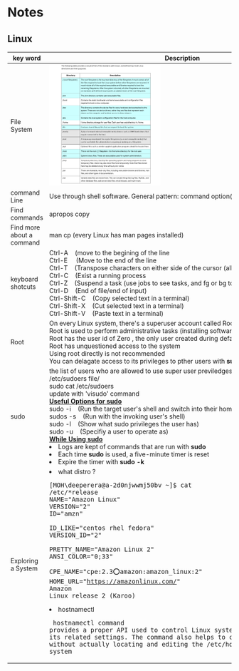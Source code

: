 # Notes

## Linux

 | key word    | Description |
| ----------- | ----------- |
|File System|[<img src="LinuxFileSystem.png" width="250"/>](LinuxFileSystem.png)|
|command Line|Use through shell software. General pattern: command option(s) arguments(s)|
Find commands     |apropos copy      |
| Find more about a command   |  man cp (every Linux has man pages installed)        |
|keyboard shotcuts|Ctrl-A &nbsp; &nbsp;(move to the begining of the line </br> Ctrl-E &nbsp; &nbsp; (Move to the end of the line </br> Ctrl-T &nbsp; &nbsp;(Transpose characters on either side of the cursor (alb->bla) </br> Ctrl-C &nbsp; &nbsp;(Exist a running process </br> Ctrl-Z &nbsp; &nbsp;(Suspend a task (use jobs to see tasks, and fg or bg to manipulate them) </br> Ctrl-D &nbsp; &nbsp;(End of file/end of input) </br> Ctrl-Shift-C &nbsp; &nbsp;(Copy selected text in a terminal) </br> Ctrl-Shift-X &nbsp; &nbsp;(Cut selected text in a terminal) </br> Ctrl-Shift-V &nbsp; &nbsp;(Paste text in a terminal)|
|Root|On every Linux system, there's a superuser account called Root. </br> Root is used to perform administrative tasks (installing software, changing config) </br>Root has the user id of Zero , the only user created during default installation </br> Root has unquestioned access to the system <br> Using root directly is not recommended </br> You can delagate access to its privileges to pther users with <b>sudo</b> (su-do), su and do|
|sudo| the list of users who are allowed to use super user previledges managed in the </br> /etc/sudoers file/ </br> sudo cat /etc/sudoers </br> update with 'visudo' command </br> <b><u>Useful Options for sudo</u></b> </br> sudo -i &nbsp; &nbsp;(Run the target user's shell and switch into their home directory) </br> sudos -s &nbsp; &nbsp;(Run with the invoking user's shell) <br> sudo -l &nbsp; &nbsp;(Show what sudo privileges the user has) </br> sudo -u &nbsp; &nbsp;(Specifiy a user to operate as) </br> <b><u>While Using sudo</u></b> </br> <li> Logs are kept of commands that are run with <b> sudo </b> </br> <li> Each time <b>sudo</b> is used, a five-minute timer is reset <li>Expire the timer with <b>sudo -k</b>|
|Exploring a System| <li> what distro ? </br> <pre>[MOH\deeperera@a-2d0njwwmj50bv ~]$ cat /etc/*release </br>NAME="Amazon Linux" <br>VERSION="2" <br>ID="amzn" <br>ID_LIKE="centos rhel fedora" <br>VERSION_ID="2" <br>PRETTY_NAME="Amazon Linux 2" <br>ANSI_COLOR="0;33" <br>CPE_NAME="cpe:2.3:o:amazon:amazon_linux:2" <br>HOME_URL="https://amazonlinux.com/" <br>Amazon Linux release 2 (Karoo)</pre> <li> hostnamectl <pre> hostnamectl command provides a proper API used to control Linux system hostname and change its related settings. The command also helps to change the hostname without actually locating and editing the /etc/hostname file on a given system </pre>|

